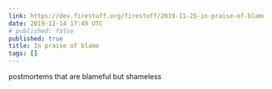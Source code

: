```yaml
---
link: https://dev.firestuff.org/firestuff/2019-11-25-in-praise-of-blame.html
date: 2019-12-14 17:49 UTC
# published: false
published: true
title: In praise of blame
tags: []
---
```


postmortems that are blameful but shameless
